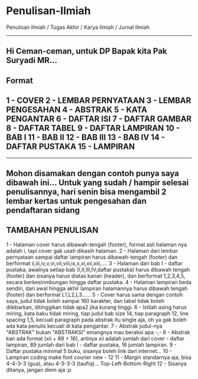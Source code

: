 Penulisan-Ilmiah
================

Penulisan Ilmiah / Tugas Akhir / Karya Ilmiah / Jurnal Ilmiah

-------------------------------------------------------------
Hi Ceman-ceman, untuk DP Bapak kita Pak Suryadi MR...
-------------------------------------------------------------
Format 
-------------------------------------------------------------
1 - COVER
2 - LEMBAR PERNYATAAN
3 - LEMBAR PENGESAHAN
4 - ABSTRAK
5 - KATA PENGANTAR
6 - DAFTAR ISI
7 - DAFTAR GAMBAR
8 - DAFTAR TABEL
9 - DAFTAR LAMPIRAN
10 - BAB I
11 - BAB II
12 - BAB III
13 - BAB IV
14 - DAFTAR PUSTAKA
15 - LAMPIRAN
-------------------------------------------------------------
-------------------------------------------------------------
Mohon disamakan dengan contoh punya saya dibawah ini...
Untuk yang sudah / hampir  selesai  penulisannya,   hari  senin 
bisa mengambil 2 lembar kertas untuk pengesahan dan pendaftaran 
sidang
---------------------------------------------
TAMBAHAN PENULISAN
---------------------------------------------
1 - Halaman cover harus dibawah-tengah (footer), format asli halaman nya adalah i, tapi cover gak usah dikasih halaman.
2 - Halaman dari lembar pernyataan sampai daftar lampiran harus dibawah-tengah (footer) dan berformat ii,iii,iv,v,vi,vii,viii,ix,x,xi,xii,xiii,....
3 - Halaman dari bab I - daftar pustaka, awalnya setiap bab (I,II,III,IV,daftar pustaka) harus dibawah tengah (footer) dan sisanya harus diatas kanan (header), dan berformat 1,2,3,4,5, secara berkesinmbungan hingga daftar pustaka.
4 - Halaman lampiran beda sendiri, dari awal hingga akhir lampiran halamannya harus dibawah tengah (footer) dan berformat L1,L2,L3......
5 - Cover harus sama dengan contoh saya, judul tidak boleh sampai 160 karakter, dan tabel tidak boleh dilebarkan, ditinggikan tidak apa2 jika kurang tinggi.
6 - Istilah asing harus miring, kata baku tidak miring, tiap judul bab size 14, tiap paragraph 12, line spacing 1,5, kecuali paragraph pada abstrak itu single aja, oh ya gak boleh ada kata penulis kecuali di kata pengantar.
7 - Abstrak judul-nya "ABSTRAK" bukan "ABSTRAKSI" emangnya mau beraksi apa -,-
8 - Abstrak kan ada format (xii + 89 + 16), artinya xii adalah jumlah dari cover - daftar lampiran, 89 jumlah dari bab I - daftar pustaka, 16 jumlah lampiran.
9 - Daftar pustaka minimal 5 buku, sisanya boleh link dari internet...
10 - Lampiran coding make font courier new - 12
11 - Margin standarnya aja, bisa 4-4-3-3 (gua), atau 4-3-3-3 (taufiq)... Top-Left-Bottom-Right
12 - Sisanya ditanya, jangan diem aja :p
